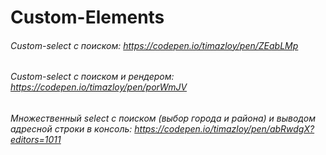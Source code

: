 # Custom-Elements
###### Custom-select с поиском: https://codepen.io/timazloy/pen/ZEabLMp
###### Custom-select с поиском и рендером: https://codepen.io/timazloy/pen/porWmJV
###### Множественный select с поиском (выбор города и района) и выводом адресной строки в консоль: https://codepen.io/timazloy/pen/abRwdgX?editors=1011 
